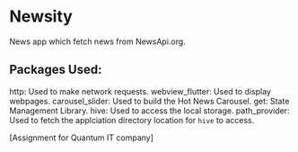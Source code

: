 # Newsity

News app which fetch news from NewsApi.org.

## Packages Used:

http: Used to make network requests.
webview_flutter: Used to display webpages.
carousel_slider: Used to build the Hot News Carousel.
get: State Management Library.
hive: Used to access the local storage.
path_provider: Used to fetch the applciation directory location for `hive` to access.


[Assignment for Quantum IT company]